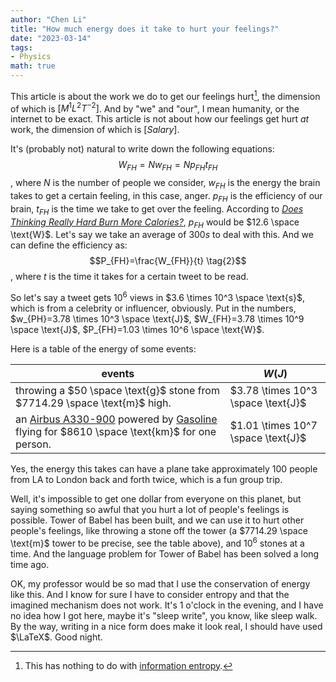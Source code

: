 ```yaml
---
author: "Chen Li"
title: "How much energy does it take to hurt your feelings?"
date: "2023-03-14"
tags: 
- Physics
math: true
---
```


This article is about the work we do to get our feelings hurt[^1], the dimension of which is $[M^1 L^2 T^{-2}]$. And by "we" and "our", I mean humanity, or the internet to be exact. This article is not about how our feelings get hurt _at_ work, the dimension of which is $[Salary]$.

It's (probably not) natural to write down the following equations: $$W_{FH}=N w_{FH}=N p_{FH} t_{FH} \tag{1}$$, where $N$ is the number of people we consider, $w_{FH}$ is the energy the brain takes to get a certain feeling, in this case, anger. $p_{FH}$ is the efficiency of our brain, $t_{FH}$ is the time we take to get over the feeling. According to [_Does Thinking Really Hard Burn More Calories?_](https://www.scientificamerican.com/article/thinking-hard-calories/), $p_{FH}$ would be $12.6 \space \text{W}$. Let's say we take an average of $300s$ to deal with this. And we can define the efficiency as: $$P_{FH}=\frac{W_{FH}}{t} \tag{2}$$, where $t$ is the time it takes for a certain tweet to be read.

So let's say a tweet gets $10^{6}$ views in $3.6 \times 10^3 \space \text{s}$, which is from a celebrity or influencer, obviously. Put in the numbers, $w_{PH}=3.78 \times 10^3 \space \text{J}$, $W_{FH}=3.78 \times 10^9 \space \text{J}$, $P_{FH}=1.03 \times 10^6 \space \text{W}$.

Here is a table of the energy of some events:

|events|$W(J)$|
|-|-|
|throwing a $50 \space \text{g}$ stone from $7714.29 \space \text{m}$ high.|$3.78 \times 10^3 \space \text{J}$|
|an [Airbus A330-900](https://en.wikipedia.org/wiki/Fuel_economy_in_aircraft) powered by [Gasoline](https://en.wikipedia.org/wiki/Energy_density) flying for $8610 \space \text{km}$ for one person.|$1.01 \times 10^7 \space \text{J}$|

Yes, the energy this takes can have a plane take approximately 100 people from LA to London back and forth twice, which is a fun group trip. 

Well, it's impossible to get one dollar from everyone on this planet, but saying something so awful that you hurt a lot of people's feelings is possible. Tower of Babel has been built, and we can use it to hurt other people's feelings, like throwing a stone off the tower (a $7714.29 \space \text{m}$ tower to be precise, see the table above), and $10^6$ stones at a time. And the language problem for Tower of Babel has been solved a long time ago.

OK, my professor would be so mad that I use the conservation of energy like this. And I know for sure I have to consider entropy and that the imagined mechanism does not work. It's 1 o'clock in the evening, and I have no idea how I got here, maybe it's "sleep write", you know, like sleep walk. By the way, writing in a nice form does make it look real, I should have used $\LaTeX$. Good night.

[^1]: This has nothing to do with [information entropy](https://en.wikipedia.org/wiki/Entropy_(information_theory) ).